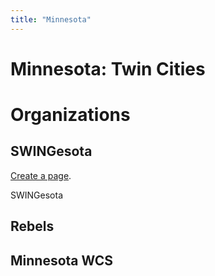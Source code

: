 ```yaml
---
title: "Minnesota"
---
```


# Minnesota: Twin Cities

# Organizations

## SWINGesota

[Create a page](/create-a-page).

SWINGesota

## Rebels

## Minnesota WCS

